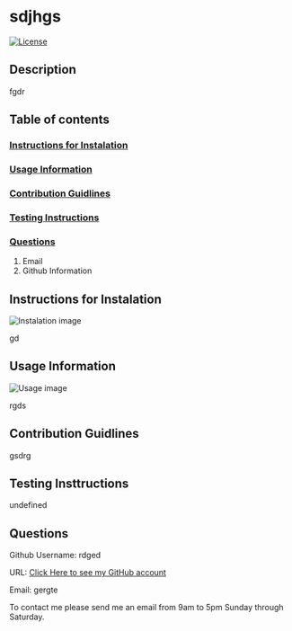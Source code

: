 # sdjhgs

[![License](https://img.shields.io/badge/License-Apache%202.0-blue.svg)](https://opensource.org/licenses/Apache-2.0)
 ## Description
 fgdr

 ## Table of contents
 ### [Instructions for Instalation](#Instalation)
 ### [Usage Information](#usage)
 ### [Contribution Guidlines](#Contribution)
 ### [Testing Instructions](#Testing)
 ### [Questions](#questions)
  1. Email
  2. Github Information
  
  ## Instructions for Instalation

  ![Instalation image](instal_image)

  gd

  ## Usage Information

  ![Usage image](usage_image)
  
  rgds

  ## Contribution Guidlines

  gsdrg

  ## Testing Insttructions

  undefined

  ## Questions

  Github Username: rdged

  URL: [Click Here to see my GitHub account](https://github.com/kashqar1117)

  Email: gergte

  To contact me please send me an email from 9am to 5pm Sunday through Saturday.
  
